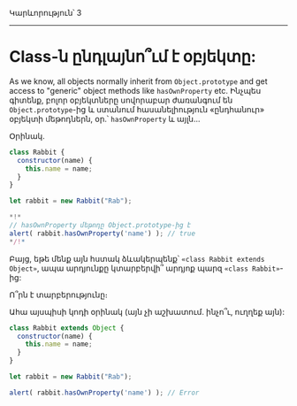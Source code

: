 Կարևորություն՝ 3

---

# Class-ն ընդլայնո՞ւմ է օբյեկտը:

As we know, all objects normally inherit from `Object.prototype` and get access to "generic" object methods like `hasOwnProperty` etc.
Ինչպես գիտենք, բոլոր օբյեկտները սովորաբար ժառանգում են `Object.prototype`-ից և ստանում հասանելիություն «ընդհանուր» օբյեկտի մեթոդներն, օր․՝ `hasOwnProperty` և այլն...

Օրինակ․

```js run
class Rabbit {
  constructor(name) {
    this.name = name;
  }
}

let rabbit = new Rabbit("Rab");

*!*
// hasOwnProperty մեթոդը Object.prototype-ից է
alert( rabbit.hasOwnProperty('name') ); // true
*/!*
```

Բայց, եթե մենք այն հստակ ձևակերպենք՝ `«class Rabbit extends Object»`, ապա արդյունքը կտարբերվի՞ արդյոք պարզ `«class Rabbit»`-ից:

Ո՞րն է տարբերությունը։

Ահա այսպիսի կոդի օրինակ (այն չի աշխատում․ ինչո՞ւ, ուղղեք այն):

```js
class Rabbit extends Object {
  constructor(name) {
    this.name = name;
  }
}

let rabbit = new Rabbit("Rab");

alert( rabbit.hasOwnProperty('name') ); // Error
```
